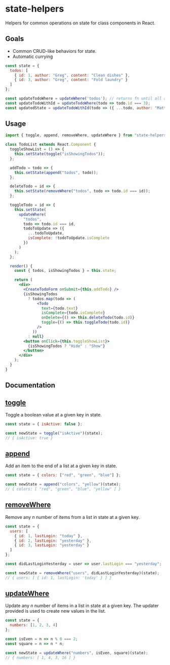 # state-helpers

Helpers for common operations on state for class components in React.

## Goals

- Common CRUD-like behaviors for state.
- Automatic currying

```js
const state = {
  todos: [
    { id: 1, author: "Greg", content: "Clean dishes" },
    { id: 3, author: "Greg", content: "Fold laundry" }
  ]
};

const updateTodoWhere = updateWhere('todos'); // returns fn until all arguments are passed
const updateTodoWithId = updateTodoWhere(todo => todo.id === 3);
const updatedState = updateTodoWithId(todo => ({ ...todo, author: "Matt" })(state);
```

## Usage

```jsx
import { toggle, append, removeWhere, updateWhere } from "state-helpers";

class TodoList extends React.Component {
  toggleShowList = () => {
    this.setState(toggle("isShowingTodos"));
  };

  addTodo = todo => {
    this.setState(append("todos", todo));
  };

  deleteTodo = id => {
    this.setState(removeWhere("todos", todo => todo.id === id));
  };

  toggleTodo = id => {
    this.setState(
      updateWhere(
        "todos",
        todo => todo.id === id,
        todoToUpdate => ({
          ...todoToUpdate,
          isComplete: !todoToUpdate.isComplete
        })
      )
    );
  };

  render() {
    const { todos, isShowingTodos } = this.state;

    return (
      <div>
        <CreateTodoForm onSubmit={this.addTodo} />
        {isShowingTodos
          ? todos.map(todo => (
              <Todo
                text={todo.text}
                isComplete={todo.isComplete}
                onDelete={() => this.deleteTodo(todo.id)}
                toggle={() => this.toggleTodo(todo.id)}
              />
            ))
          : null}
        <button onClick={this.toggleShowList}>
          {isShowingTodos ? "Hide" : "Show"}
        </button>
      </div>
    );
  }
}
```

## Documentation

## [toggle](src/toggle.ts)

Toggle a boolean value at a given key in state.

```js
const state = { isActive: false };

const newState = toggle("isActive")(state);
// { isActive: true }
```

## [append](src/append.ts)

Add an item to the end of a list at a given key in state.

```js
const state = { colors: ["red", "green", "blue"] };

const newState = append("colors", "yellow")(state);
// { colors: [ "red", "green", "blue", "yellow" ] }
```

## [removeWhere](src/removeWhere.ts)

Remove any _n_ number of items from a list in state at a given key.

```js
const state = {
  users: [
    { id: 1, lastLogin: "today" },
    { id: 2, lastLogin: "yesterday" },
    { id: 3, lastLogin: "yesterday" }
  ]
};

const didLastLoginYesterday = user => user.lastLogin === "yesterday";

const newState = removeWhere("users", didLastLoginYesterday)(state);
// { users: [ { id: 1, lastLogin: 'today' } ] }
```

## [updateWhere](src/updateWhere.ts)

Update any _n_ number of items in a list in state at a given key. The updater provided is used to create new values in the list.

```js
const state = {
  numbers: [1, 2, 3, 4]
};

const isEven = n => n % 0 === 2;
const square = n => n * n;

const newState = updateWhere("numbers", isEven, square)(state);
// { numbers: [ 1, 4, 3, 16 ] }
```
